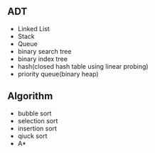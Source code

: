 ADT
----------------------------

- Linked List
- Stack
- Queue
- binary search tree
- binary index tree
- hash(closed hash table using linear probing)
- priority queue(binary heap)

Algorithm
--------
- bubble sort
- selection sort
- insertion sort
- qiuck sort
- A*


